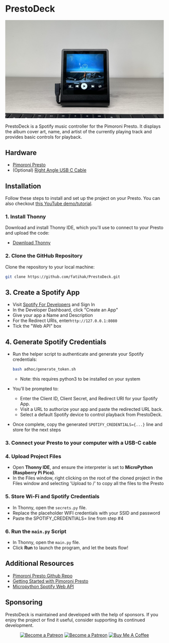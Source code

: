 # PrestoDeck

<img src="./docs/presto.jpg" />

PrestoDeck is a Spotify music controller for the Pimoroni Presto. It displays the album cover art, name, and artist of the currently playing track and provides basic controls for playback.

## Hardware

- [Pimoroni Presto](https://collabs.shop/xbvgb2)
- (Optional) [Right Angle USB C Cable](https://amzn.to/4jUYJ9F) 

## Installation 

Follow these steps to install and set up the project on your Presto. You can also checkout [this YouTube demo/tutorial](https://youtu.be/iOz5XUVkFkY).

### 1. Install Thonny
Download and install Thonny IDE, which you'll use to connect to your Presto and upload the code:
- [Download Thonny](https://thonny.org/)

### 2. Clone the GitHub Repository
Clone the repository to your local machine:
```bash
git clone https://github.com/fatihak/PrestoDeck.git
```

## 3. Create a Spotify App
- Visit [Spotify For Developers](https://developer.spotify.com/dashboard/applications) and Sign In
- In the Developer Dashboard, click "Create an App"
- Give your app a Name and Description
- For the Redirect URIs, enter`http://127.0.0.1:8080`
- Tick the "Web API" box

## 4. Generate Spotify Credentials
- Run the helper script to authenticate and generate your Spotify credentials:

  ```bash
  bash adhoc/generate_token.sh
  ```
    - Note: this requires python3 to be installed on your system
- You'll be prompted to:
    - Enter the Client ID, Client Secret, and Redirect URI for your Spotify App.
    - Visit a URL to authorize your app and paste the redirected URL back.
    - Select a default Spotify device to control playback from PrestoDeck.
- Once complete, copy the generated `SPOTIFY_CREDENTIALS={...}` line and store for the next steps

### 3. Connect your Presto to your computer with a USB-C cable

### 4. Upload Project Files
- Open **Thonny IDE**, and ensure the interpreter is set to **MicroPython (Raspberry Pi Pico)**.
- In the Files window, right clicking on the root of the cloned project in the Files window and selecting 'Upload to /' to copy all the files to the Presto

### 5. Store Wi-Fi and Spotify Credentials
- In Thonny, open the `secrets.py` file.
- Replace the placeholder WIFI credentials with your SSID and password
- Paste the SPOTIFY_CREDENTIALS= line from step #4

### 6. Run the `main.py` Script
- In Thonny, open the `main.py` file.
- Click **Run** to launch the program, and let the beats flow!  

## Additional Resources
- [Pimoroni Presto Github Repo](https://github.com/pimoroni/presto)
- [Getting Started with Pimoroni Presto](https://learn.pimoroni.com/article/getting-started-with-presto)
- [Micropython Spotify Web API](https://github.com/tltx/micropython-spotify-web-api)

## Sponsoring

PrestoDeck is maintained and developed with the help of sponsors. If you enjoy the project or find it useful, consider supporting its continued development.

<p align="center">
<a href="https://github.com/sponsors/fatihak" target="_blank"><img src="https://user-images.githubusercontent.com/345274/133218454-014a4101-b36a-48c6-a1f6-342881974938.png" alt="Become a Patreon" height="35" width="auto"></a>
<a href="https://www.patreon.com/akzdev" target="_blank"><img src="https://c5.patreon.com/external/logo/become_a_patron_button.png" alt="Become a Patreon" height="35" width="auto"></a>
<a href="https://www.buymeacoffee.com/akzdev" target="_blank"><img src="https://cdn.buymeacoffee.com/buttons/default-orange.png" alt="Buy Me A Coffee" height="35" width="auto"></a>
</p>
